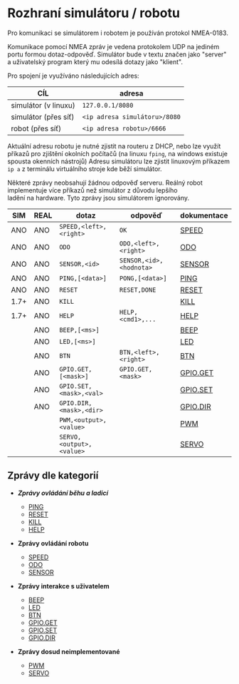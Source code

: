 # Rozhraní simulátoru / robotu

Pro komunikaci se simulátorem i robotem je používán protokol NMEA-0183.

Komunikace pomocí NMEA zpráv je vedena protokolem UDP na jediném portu formou dotaz-odpověď. Simulátor bude v textu značen 
jako "server" a uživatelský program který mu odesílá dotazy jako "klient".

Pro spojení je využíváno následujících adres:

| CÍL                  | adresa                        |
|----------------------|-------------------------------|
| simulátor (v linuxu) | `127.0.0.1/8080`              |
| simulátor (přes síť) | `<ip adresa simulátoru>/8080` |
| robot (přes síť)     | `<ip adresa robotu>/6666`     |

Aktuální adresu robotu je nutné zjistit na routeru z DHCP, nebo lze využít příkazů pro zjištění okolních počítačů 
(na linuxu `fping`, na windows existuje spousta okenních nástrojů)
Adresu simulátoru lze zjistit linuxovým příkazem `ip a` z terminálu virtuálního stroje kde běží simulátor.

Některé zprávy neobsahují žádnou odpověď serveru. Reálný robot implementuje více příkazů než simulátor z důvodu lepšího   
ladění na hardware. Tyto zprávy jsou simulátorem ignorovány.

| SIM  | REAL | dotaz                    | odpověď                 | dokumentace                                |
|------|------|--------------------------|-------------------------|--------------------------------------------|
| ANO  | ANO  | `SPEED,<left>,<right>`   | `OK`                    | [SPEED](./simulator/zpravy/SPEED.md)       | 
| ANO  | ANO  | `ODO`                    | `ODO,<left>,<right>`    | [ODO](./simulator/zpravy/ODO.md)           | 
| ANO  | ANO  | `SENSOR,<id>`            | `SENSOR,<id>,<hodnota>` | [SENSOR](./simulator/zpravy/SENSOR.md)     |
| ANO  | ANO  | `PING,[<data>]`          | `PONG,[<data>]`         | [PING](./simulator/zpravy/PING.md)         |
| ANO  | ANO  | `RESET`                  | `RESET,DONE`            | [RESET](./simulator/zpravy/RESET.md)       |
| 1.7+ | ANO  | `KILL`                   |                         | [KILL](./simulator/zpravy/KILL.md)         |
| 1.7+ | ANO  | `HELP`                   | `HELP,<cmd1>,...`       | [HELP](./simulator/zpravy/HELP.md)         |
|      | ANO  | `BEEP,[<ms>]`            |                         | [BEEP](./simulator/zpravy/BEEP.md)         |
|      | ANO  | `LED,[<ms>]`             |                         | [LED](./simulator/zpravy/LED.md)           |
|      | ANO  | `BTN`                    | `BTN,<left>,<right>`    | [BTN](./simulator/zpravy/BTN.md)           |
|      | ANO  | `GPIO.GET,[<mask>]`      | `GPIO.GET,<mask>`       | [GPIO.GET](./simulator/zpravy/GPIO.GET.md) |
|      | ANO  | `GPIO.SET,<mask>,<val>`  |                         | [GPIO.SET](./simulator/zpravy/GPIO.SET.md) |
|      | ANO  | `GPIO.DIR,<mask>,<dir>`  |                         | [GPIO.DIR](./simulator/zpravy/GPIO.DIR.md) |
|      |      | `PWM,<output>,<value>`   |                         | [PWM](./simulator/zpravy/PWM.md)           |     
|      |      | `SERVO,<output>,<value>` |                         | [SERVO](./simulator/zpravy/SERVO.md)       |

## Zprávy dle kategorií

 * ***Zprávy ovládání běhu a ladicí***
   * [PING](./simulator/zpravy/PING.md)
   * [RESET](./simulator/zpravy/RESET.md)
   * [KILL](./simulator/zpravy/KILL.md)
   * [HELP](./simulator/zpravy/HELP.md)

 * **Zprávy ovládání robotu**

   * [SPEED](./simulator/zpravy/SPEED.md)
   * [ODO](./simulator/zpravy/ODO.md)
   * [SENSOR](./simulator/zpravy/SENSOR.md)

 * **Zprávy interakce s uživatelem**

   * [BEEP](./simulator/zpravy/BEEP.md)
   * [LED](./simulator/zpravy/LED.md)
   * [BTN](./simulator/zpravy/BTN.md)
   * [GPIO.GET](./simulator/zpravy/GPIO.GET.md)
   * [GPIO.SET](./simulator/zpravy/GPIO.SET.md)
   * [GPIO.DIR](./simulator/zpravy/GPIO.DIR.md)

 * **Zprávy dosud neimplementované**
   * [PWM](./simulator/zpravy/PWM.md)
   * [SERVO](./simulator/zpravy/SERVO.md)